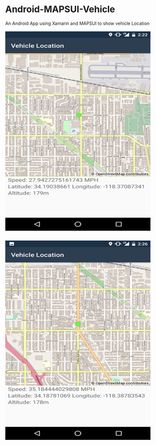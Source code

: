 # Android-MAPSUI-Vehicle
An Android App using Xamarin and MAPSUI to show vehicle Location
<br>
<br>
<img src = "https://github.com/mbaker92/Android-MAPSUI-Vehicle/blob/master/Screenshots/Screenshot_20190311-142212.png?raw=true" align="middle" height="630" width="460">

<br>
<img src = "https://github.com/mbaker92/Android-MAPSUI-Vehicle/blob/master/Screenshots/Screenshot_20190311-142623.png?raw=true" align="middle" height="630" width="460">
<br>
